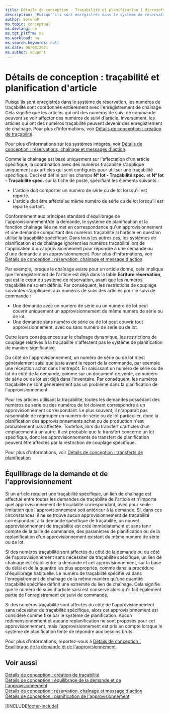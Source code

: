 ```yaml
---
title: Détails de conception - Traçabilité et planification | Microsoft Docs
description: 'Puisqu''ils sont enregistrés dans le système de réservation, les numéros de traçabilité sont coordonnés entièrement avec l''enregistrement de chaînage.'
author: SorenGP
ms.topic: conceptual
ms.devlang: na
ms.tgt_pltfrm: na
ms.workload: na
ms.search.keywords: null
ms.date: 06/08/2021
ms.author: edupont
---
```

# <a name="design-details-item-tracking-and-planning"></a><a name="design-details-item-tracking-and-planning"></a><a name="design-details-item-tracking-and-planning"></a>Détails de conception : traçabilité et planification d'article
Puisqu'ils sont enregistrés dans le système de réservation, les numéros de traçabilité sont coordonnés entièrement avec l'enregistrement de chaînage. Cela signifie que les articles qui ont des numéros de suivi de commande peuvent se voir affecter des numéros de suivi d'article. Inversement, les articles qui ont des numéros traçabilité peuvent devenir des enregistrement de chaînage. Pour plus d'informations, voir [Détails de conception : création de traçabilité](design-details-item-tracking-design.md).

Pour plus d'informations sur les systèmes intégrés, voir [Détails de conception : réservations, chaînage et messages d'action](design-details-reservation-order-tracking-and-action-messaging.md).

Comme le chaînage est basé uniquement sur l'affectation d'un article spécifique, la coordination avec des numéros traçabilité s'applique uniquement aux articles qui sont configurés pour utiliser une traçabilité spécifique. Ceci est défini par les champs **N° lot - Traçabilité spéc.** et **N° lot - Traçabilité spéc.** sur la fiche de poste, spécifiant les éléments suivants :

- L'article doit comporter un numéro de série ou de lot lorsqu'il est reporté.
- L'article doit être affecté au même numéro de série ou de lot lorsqu'il est reporté sortant.

Conformément aux principes standard d'équilibrage de l'approvisionnement/de la demande, le système de planification et la fonction chaînage liée ne met en correspondance qu'un approvisionnement et une demande comportant des numéros traçabilité si l'article en question utilise la traçabilité spécifique. Dans tous les autres cas, les systèmes de planification et de chaînage ignorent les numéros traçabilité lors de l'application d'un approvisionnement pour répondre à une demande ou d'une demande à un approvisionnement. Pour plus d'informations, voir [Détails de conception : réservation, chaînage et message d'action](design-details-reservation-order-tracking-and-action-messaging.md).

Par exemple, lorsque le chaînage existe pour un article donné, cela implique que l'enregistrement de l'article est déjà dans la table **Ecriture réservation**, qui est le cœur du système de réservation, avant que les numéros traçabilité ne soient définis. Par conséquent, les restrictions de couplage suivantes s'appliquent aux numéros de suivi des articles pour le suivi de commande :

- Une demande avec un numéro de série ou un numéro de lot peut couvrir uniquement un approvisionnement de même numéro de série ou de lot.
- Une demande sans numéro de série ou de lot peut couvrir tout approvisionnement, avec ou sans numéro de série ou de lot.

Outre leurs conséquences sur le chaînage dynamique, les restrictions de couplage relatives à la traçabilité n'affectent pas le système de planification de manière significative.

Du côté de l'approvisionnement, un numéro de série ou de lot n'est généralement saisi que juste avant le report de la commande, par exemple une réception achat dans l'entrepôt. En saisissant un numéro de série ou de lot du côté de la demande, comme sur un document de vente, ce numéro de série ou de lot est déjà dans l'inventaire. Par conséquent, les numéros traçabilité ne sont généralement pas un problème dans la planification de l'approvisionnement.

Pour les articles utilisant la traçabilité, toutes les demandes possédant des numéros de série ou des numéros de lot doivent correspondre à un approvisionnement correspondant. Le plus souvent, il n'apparaît pas raisonnable de regrouper un numéro de série ou de lot particulier, donc la planification des approvisionnements achat ou de production n'est probablement pas affectée. Toutefois, lors du transfert d'articles d'un emplacement à un autre, il est probable que le transfert concerne un lot spécifique, donc les approvisionnements de transfert de planification peuvent être affectés par la restriction de couplage spécifique.

Pour plus d'informations, voir [Détails de conception : transferts de planification](design-details-transfers-in-planning.md)

## <a name="balancing-demand-and-supply"></a><a name="balancing-demand-and-supply"></a><a name="balancing-demand-and-supply"></a>Équilibrage de la demande et de l'approvisionnement
Si un article requiert une traçabilité spécifique, un lien de chaînage est effectué entre toutes les demandes de traçabilité de l'article et n'importe quel approvisionnement de traçabilité correspondant, avec pour seule limitation que l'approvisionnement soit antérieur à la demande. Si, dans ces circonstances, il ne se trouve aucun approvisionnement de traçabilité correspondant à la demande spécifique de traçabilité, un nouvel approvisionnement de traçabilité est créé immédiatement et sans tenir compte de la taille de commande, des paramètres de planification ou de la replanification d'un approvisionnement existant du même numéro de série ou de lot.

Si des numéros traçabilité sont affectés du côté de la demande ou du côté de l'approvisionnement sans nécessiter de traçabilité spécifique, un lien de chaînage est établi entre la demande et cet approvisionnement, sur la base du délai et de la quantité les plus appropriés, comme dans la procédure d'équilibrage habituelle. Le numéro de traçabilité spécifié va dans l'enregistrement de chaînage de la même manière qu'une quantité traçabilité spécifiée définit une extrémité du lien de chaînage. Cela signifie que le numéro de suivi d'article saisi est conservé alors qu'il fait également partie de l'enregistrement de suivi de commande.

Si des numéros traçabilité sont affectés du côté de l'approvisionnement sans nécessiter de traçabilité spécifique, alors cet approvisionnement est considéré comme fixe par le système de planification. Aucun redimensionnement et aucune replanification ne sont proposés pour cet approvisionnement, mais l'approvisionnement est pris en compte lorsque le système de planification tente de répondre aux besoins bruts.

Pour plus d'informations, reportez-vous à [Détails de conception : Équilibrage de la demande et de l'approvisionnement](design-details-balancing-demand-and-supply.md).  

## <a name="see-also"></a><a name="see-also"></a><a name="see-also"></a>Voir aussi
[Détails de conception : création de traçabilité](design-details-item-tracking-design.md)  
[Détails de conception : équilibrage de la demande et de l'approvisionnement](design-details-balancing-demand-and-supply.md)  
[Détails de conception : réservation, chaînage et message d'action](design-details-reservation-order-tracking-and-action-messaging.md)   
[Détails de conception : planification de l'approvisionnement](design-details-supply-planning.md)  


[!INCLUDE[footer-include](includes/footer-banner.md)]
